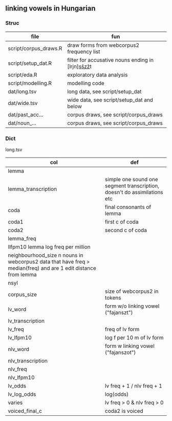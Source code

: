 ## linking vowels in Hungarian

### Struc

| file | fun |
| -- | -- |
| script/corpus_draws.R | draw forms from webcorpus2 frequency list |
| script/setup_dat.R | filter for accusative nouns ending in [lrjn][sšzž](V)t |
| script/eda.R | exploratory data analysis |
| script/modelling.R | modelling code |
| dat/long.tsv | long data, see script/setup_dat |
| dat/wide.tsv | wide data, see script/setup_dat and below |
| dat/past_acc... | corpus draws, see script/corpus_draws |
| dat/noun_... | corpus draws, see script/corpus_draws |


### Dict

long.tsv

| col | def |
| -- | -- |
| lemma |	 | 
| lemma_transcription | simple one sound one segment transcription, doesn't do assimilations etc | 
| coda 	| final consonants of lemma | 
| coda1 | first c of coda | 
| coda2 | second c of coda | 
| lemma_freq | | 
| llfpm10 lemma log freq per million | 
| neighbourhood_size n nouns in webcorpus2 data that have freq > median(freq) and are 1 edit distance from lemma | 
| nsyl | |
| corpus_size | size of webcorpus2 in tokens | 
| lv_word | form w/o linking vowel ("fajanszt") | 
| lv_transcription |  | 
| lv_freq | freq of lv form | 
| lv_lfpm10 | log f per 10 m of lv form | 
| nlv_word |  form w linking vowel ("fajanszot") | 
| nlv_transcription | 
| nlv_freq | 
| nlv_lfpm10 | 
| lv_odds | lv freq + 1 / nlv freq + 1 | 
| lv_log_odds | log(odds) | 
| varies | lv freq > 0 & nlv freq > 0 | 
| voiced_final_c | coda2 is voiced | 

